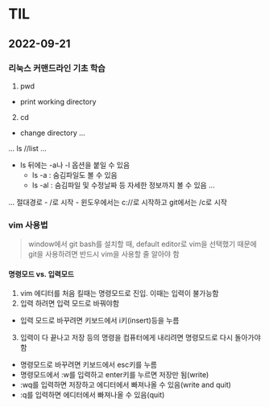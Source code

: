 # TIL

## 2022-09-21

### 리눅스 커맨드라인 기초 학습



1. pwd
- print working directory



2. cd
- change directory
...

...
ls //list
...
- ls 뒤에는 -a나 -l 옵션을 붙일 수 있음
    - ls -a : 숨김파일도 볼 수 있음
    - ls -al : 숨김파일 및 수정날짜 등 자세한 정보까지 볼 수 있음
...

...
절대경로
    - /로 시작
    - 윈도우에서는 c://로 시작하고 git에서는 /c로 시작


### vim 사용법
> window에서 git bash를 설치할 때, default editor로 vim을 선택했기 때문에 git을 사용하려면 반드시 vim을 사용할 줄 알아야 함
#### 명령모드 vs. 입력모드
1. vim 에디터를 처음 킬때는 명령모드로 진입. 이때는 입력이 불가능함
2. 입력 하려면 입력 모드로 바꿔야함
- 입력 모드로 바꾸려면 키보드에서 i키(insert)등을 누름
3. 입력이 다 끝나고 저장 등의 명령을 컴퓨터에게 내리려면 명령모드로 다시 돌아가야 함
- 명령모드로 바꾸려면 키보드에서 esc키를 누름
- 명령모드에서 :w를 입력하고 enter키를 누르면 저장만 됨(write)
- :wq를 입력하면 저장하고 에디터에서 빠져나올 수 있음(write and quit)
- :q를 입력하면 에디터에서 빠져나올 수 있음(quit)